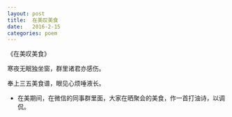 ```yaml
---
layout: post
title:  在美叹美食
date:   2016-2-15
categories: poem
---
```

《在美叹美食》

寒夜无眠独坐窗，群里诸君亦感伤。

奉上三五美食谱，眼见心烦唾液长。

<!--more-->

- 在美期间，在微信的同事群里面，大家在晒聚会的美食，作一首打油诗，以调侃。

